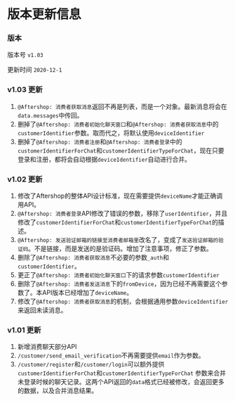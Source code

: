 # 版本更新信息

### 版本

版本号 `v1.03`

更新时间 `2020-12-1`

### v1.03 更新
1. `@Aftershop: 消费者获取消息`返回不再是列表，而是一个对象。最新消息将会在`data.messages`中传回。
2. 删掉了`@Aftershop: 消费者初始化聊天窗口`和`@Aftershop: 消费者获取消息`中的`customerIdentifier`参数。取而代之，将默认使用`deviceIdentifier`
2. 删掉了`@Aftershop: 消费者注册`和`@Aftershop: 消费者登录`中的`customerIdentifierForChat`和`customerIdentifierTypeForChat`，现在只要登录和注册，都将会自动根据`deviceIdentifier`自动进行合并。

### v1.02 更新
1. 修改了Aftershop的整体API设计标准，现在需要提供`deviceName`才能正确调用API。
2. `@Aftershop: 消费者登录`API修改了错误的参数，移除了`userIdentifier`，并且修改了`customerIdentifierForChat`和`customerIdentifierTypeForChat`的描述。
3. `@Aftershop: 发送验证邮箱的链接至消费者邮箱里`改名了，变成了`发送验证邮箱的验证码`。不是链接，而是发送的是验证码。增加了注意事项，修正了参数。
4. 删除了`@Aftershop: 消费者获取消息`不必要的参数`_auth`和`customerIdentifier`。
5. 更正了`@Aftershop: 消费者初始化聊天窗口`下的请求参数`customerIdentifier`
6. 删除了`@Aftershop: 消费者发送消息`下的`fromDevice`，因为已经不再需要这个参数了。本API版本已经增加了`deviceName`。
7. 修改了`@Aftershop: 消费者获取消息`的机制，会根据通用参数`deviceIdentifier`来返回未读消息。

### v1.01 更新

1. 新增消费聊天部分API
2. `/customer/send_email_verification`不再需要提供`email`作为参数。
3. `/customer/register`和`/customer/login`可以额外提供`customerIdentifierForChat`和`customerIdentifierTypeForChat`
参数来合并未登录时候的聊天记录。这两个API返回的`data`格式已经被修改，会返回更多的数据，以及合并消息结果。



